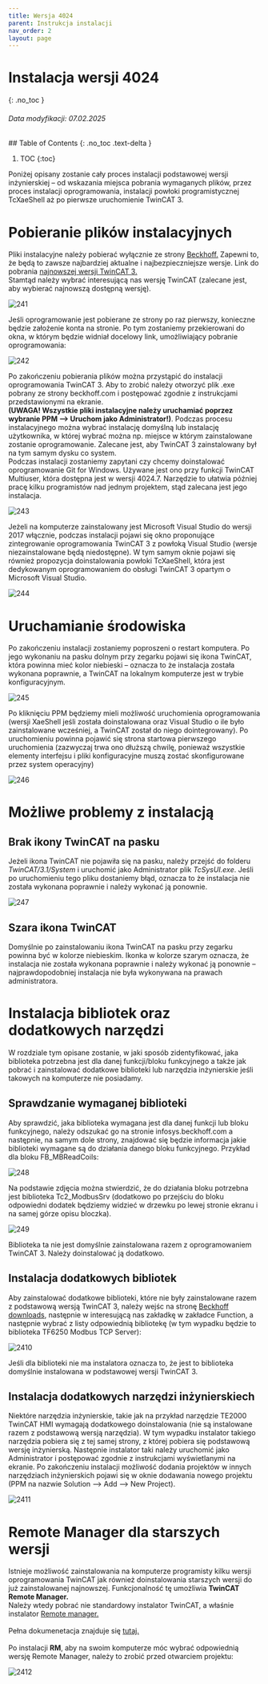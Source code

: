 ```yaml
---
title: Wersja 4024 
parent: Instrukcja instalacji 
nav_order: 2
layout: page
---
```



# Instalacja wersji 4024
{: .no_toc }
<h6> Data modyfikacji: 07.02.2025 </h6>
## Table of Contents
{: .no_toc .text-delta }

1. TOC
{:toc}

Poniżej opisany zostanie cały proces instalacji podstawowej wersji inżynierskiej – od wskazania miejsca pobrania wymaganych plików, przez proces instalacji oprogramowania, instalacji powłoki programistycznej TcXaeShell aż po pierwsze uruchomienie TwinCAT 3. 
# Pobieranie plików instalacyjnych 
Pliki instalacyjne należy pobierać wyłącznie ze strony [Beckhoff.](https://www.beckhoff.com/pl-pl/) Zapewni to, że będą to zawsze najbardziej aktualne i najbezpieczniejsze wersje. Link do pobrania [najnowszej wersji TwinCAT 3.](https://www.beckhoff.com/pl-pl/support/download-finder/software-and-tools/) 
<br>
Stamtąd należy wybrać interesującą nas wersję TwinCAT (zalecane jest, aby wybierać najnowszą dostępną wersję).

![241](https://ba-pl.github.io/wiki/assets/images/4024/241.png "241")

Jeśli oprogramowanie jest pobierane ze strony po raz pierwszy, konieczne będzie założenie konta na stronie. Po tym zostaniemy przekierowani do okna, w którym będzie widniał docelowy link, umożliwiający pobranie oprogramowania:

![242](https://ba-pl.github.io/wiki/assets/images/4024/242.png "242")

Po zakończeniu pobierania plików można przystąpić do instalacji oprogramowania TwinCAT 3. Aby to zrobić należy otworzyć plik .exe pobrany ze strony beckhoff.com i postępować zgodnie z instrukcjami przedstawionymi na ekranie.
<br>
**(UWAGA! Wszystkie pliki instalacyjne należy uruchamiać poprzez wybranie PPM --> Uruchom jako Administrator!)**. Podczas procesu instalacyjnego można wybrać instalację domyślną lub instalację użytkownika, w której wybrać można np. miejsce w którym zainstalowane zostanie oprogramowanie. Zalecane jest, aby TwinCAT 3 zainstalowany był na tym samym dysku co system.
<br>
Podczas instalacji zostaniemy zapytani czy chcemy doinstalować oprogramowanie Git for Windows. Używane jest ono przy funkcji TwinCAT Multiuser, która dostępna jest w wersji 4024.7. Narzędzie to ułatwia później pracę kilku programistów nad jednym projektem, stąd zalecana jest jego instalacja.

![243](https://ba-pl.github.io/wiki/assets/images/4024/243.png "243")

Jeżeli na komputerze zainstalowany jest Microsoft Visual Studio do wersji 2017 włącznie, podczas instalacji pojawi się okno proponujące zintegrowanie oprogramowania TwinCAT 3 z powłoką Visual Studio (wersje niezainstalowane będą niedostępne). W tym samym oknie pojawi się również propozycja doinstalowania powłoki TcXaeShell, która jest dedykowanym oprogramowaniem do obsługi TwinCAT 3 opartym o Microsoft Visual Studio.

![244](https://ba-pl.github.io/wiki/assets/images/4024/244.png "244")

# Uruchamianie środowiska 
Po zakończeniu instalacji zostaniemy poproszeni o restart komputera. Po jego wykonaniu na pasku dolnym przy zegarku pojawi się ikona TwinCAT, która powinna mieć kolor niebieski – oznacza to że instalacja została wykonana poprawnie, a TwinCAT na lokalnym komputerze jest w trybie konfiguracyjnym.

![245](https://ba-pl.github.io/wiki/assets/images/4024/245.png "245")

Po kliknięciu PPM będziemy mieli możliwość uruchomienia oprogramowania (wersji XaeShell jeśli została doinstalowana oraz Visual Studio o ile było zainstalowane wcześniej, a TwinCAT został do niego dointegrowany). Po uruchomieniu powinna pojawić się strona startowa pierwszego uruchomienia (zazwyczaj trwa ono dłuższą chwilę, ponieważ wszystkie elementy interfejsu i pliki konfiguracyjne muszą zostać skonfigurowane przez system operacyjny)

![246](https://ba-pl.github.io/wiki/assets/images/4024/246.png "246")

# Możliwe problemy z instalacją
## Brak ikony TwinCAT na pasku 
Jeżeli ikona TwinCAT nie pojawiła się na pasku, należy przejść do folderu *TwinCAT/3.1/System* i uruchomić jako Administrator plik *TcSysUI.exe*. Jeśli po uruchomieniu tego pliku dostaniemy błąd, oznacza to że instalacja nie została wykonana poprawnie i należy wykonać ją ponownie.

![247](https://ba-pl.github.io/wiki/assets/images/4024/247.png "247")

## Szara ikona TwinCAT
Domyślnie po zainstalowaniu ikona TwinCAT na pasku przy zegarku powinna być w kolorze niebieskim. Ikonka w kolorze szarym oznacza, że instalacja nie została wykonana poprawnie i należy wykonać ją ponownie – najprawdopodobniej instalacja nie była wykonywana na prawach administratora.
# Instalacja bibliotek oraz dodatkowych narzędzi 
W rozdziale tym opisane zostanie, w jaki sposób zidentyfikować, jaka biblioteka potrzebna jest dla danej funkcji/bloku funkcyjnego a także jak pobrać i zainstalować dodatkowe biblioteki lub narzędzia inżynierskie jeśli takowych na komputerze nie posiadamy.
## Sprawdzanie wymaganej biblioteki 
Aby sprawdzić, jaka biblioteka wymagana jest dla danej funkcji lub bloku funkcyjnego, należy odszukać go na stronie infosys.beckhoff.com a następnie, na samym dole strony, znajdować się będzie informacja jakie biblioteki wymagane są do działania danego bloku funkcyjnego. Przykład dla bloku FB_MBReadCoils:

![248](https://ba-pl.github.io/wiki/assets/images/4024/248.png "248")

Na podstawie zdjęcia można stwierdzić, że do działania bloku potrzebna jest biblioteka Tc2_ModbusSrv (dodatkowo po przejściu do bloku odpowiedni dodatek będziemy widzieć w drzewku po lewej stronie ekranu i na samej górze opisu bloczka).

![249](https://ba-pl.github.io/wiki/assets/images/4024/249.png "249")

Biblioteka ta nie jest domyślnie zainstalowana razem z oprogramowaniem TwinCAT 3. Należy doinstalować ją dodatkowo.
## Instalacja dodatkowych bibliotek 
Aby zainstalować dodatkowe biblioteki, które nie były zainstalowane razem z podstawową wersją TwinCAT 3, należy wejśc na stronę [Beckhoff downloads](https://beckhoff.pl/english/download/tc3-downloads.htm), następnie w interesującą nas zakładkę w zakładce Function, a następnie wybrać z listy odpowiednią bibliotekę (w tym wypadku będzie to biblioteka TF6250 Modbus TCP Server):

![2410](https://ba-pl.github.io/wiki/assets/images/4024/2410.png "2410")

Jeśli dla biblioteki nie ma instalatora oznacza to, że jest to biblioteka domyślnie instalowana w podstawowej wersji TwinCAT 3.
## Instalacja dodatkowych narzędzi inżynierskiech 
Niektóre narzędzia inżynierskie, takie jak na przykład narzędzie TE2000 TwinCAT HMI wymagają dodatkowego doinstalowania (nie są instalowane razem z podstawową wersją narzędzia). W tym wypadku instalator takiego narzędzia pobiera się z tej samej strony, z której pobiera się podstawową wersję inżynierską. Następnie instalator taki należy uruchomić jako Administrator i postępować zgodnie z instrukcjami wyświetlanymi na ekranie. Po zakończeniu instalacji możliwość dodania projektów w innych narzędziach inżynierskich pojawi się w oknie dodawania nowego projektu (PPM na nazwie Solution --> Add --> New Project).

![2411](https://ba-pl.github.io/wiki/assets/images/4024/2411.png "2411")

# Remote Manager dla starszych wersji 

Istnieje możliwość zainstalowania na komputerze programisty kilku wersji oprogramowania TwinCAT jak również doinstalowania starszych wersji do już zainstalowanej najnowszej. Funkcjonalność tę umożliwia **TwinCAT Remote Manager.**
<br>
Należy wtedy pobrać nie standardowy instalator TwinCAT, a właśnie instalator [Remote manager.](https://www.beckhoff.com/pl-pl/support/download-finder/search-result/?download_group=97028330)
<br>
<br>
Pełna dokumenetacja znajduje się [tutaj.](https://download.beckhoff.com/download/document/automation/twincat3/TC3_Remote_Manager_en.pdf)
<br>
<br>
Po instalacji **RM**, aby na swoim komputerze móc wybrać odpowiednią wersję Remote Manager, należy to zrobić przed otwarciem projektu:

![2412](https://ba-pl.github.io/wiki/assets/images/4024/2412.png "2412")

